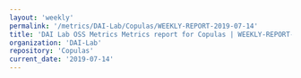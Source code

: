 ```yaml
---
layout: 'weekly'
permalink: '/metrics/DAI-Lab/Copulas/WEEKLY-REPORT-2019-07-14'
title: 'DAI Lab OSS Metrics Metrics report for Copulas | WEEKLY-REPORT-2019-07-14'
organization: 'DAI-Lab'
repository: 'Copulas'
current_date: '2019-07-14'
---
```


